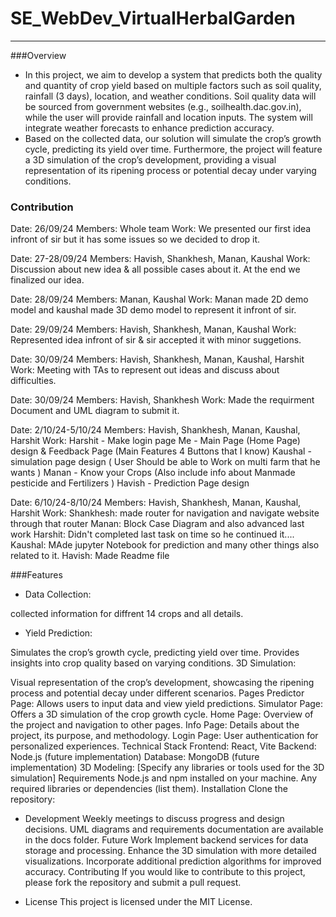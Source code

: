 # SE_WebDev_VirtualHerbalGarden

---

###Overview
- In this project, we aim to develop a system that predicts both the quality
and quantity of crop yield based on multiple factors such as soil quality,
rainfall (3 days), location, and weather conditions. Soil quality data will
be sourced from government websites (e.g., soilhealth.dac.gov.in),
while the user will provide rainfall and location inputs. The system will
integrate weather forecasts to enhance prediction accuracy.
- Based on the collected data, our solution will simulate the crop’s growth
cycle, predicting its yield over time. Furthermore, the project will
feature a 3D simulation of the crop’s development, providing a visual
representation of its ripening process or potential decay under varying
conditions.


### Contribution
Date: 26/09/24
Members: Whole team
Work: We presented our first idea infront of sir but it has some issues so we decided to drop it.

Date: 27-28/09/24
Members: Havish, Shankhesh, Manan, Kaushal
Work: Discussion about new idea & all possible cases about it. At the end we finalized our idea.

Date: 28/09/24
Members: Manan, Kaushal
Work: Manan made 2D demo model and kaushal made 3D demo model to represent it infront of sir.

Date: 29/09/24
Members: Havish, Shankhesh, Manan, Kaushal
Work: Represented idea infront of sir & sir accepted it with minor suggetions.

Date: 30/09/24
Members: Havish, Shankhesh, Manan, Kaushal, Harshit
Work: Meeting with TAs to represent out ideas and discuss about difficulties.

Date: 30/09/24
Members: Havish, Shankhesh
Work: Made the requirment Document and UML diagram to submit it.

Date: 2/10/24-5/10/24
Members: Havish, Shankhesh, Manan, Kaushal, Harshit
Work: Harshit - Make login page 
      Me - Main Page (Home Page) design & Feedback Page (Main Features 4 Buttons that I know) 
      Kaushal - simulation page design  ( User Should be able to Work on multi farm that he wants )
      Manan - Know your Crops (Also include info about Manmade pesticide and Fertilizers )
      Havish - Prediction Page design

Date: 6/10/24-8/10/24
Members: Havish, Shankhesh, Manan, Kaushal, Harshit
Work: Shankhesh: made router for navigation and navigate website through that router
      Manan: Block Case Diagram and also advanced last work
      Harshit: Didn't completed last task on time so he continued it....
      Kaushal: MAde jupyter Notebook for prediction and many other things also related to it.
      Havish: Made Readme file

###Features

- Data Collection:

collected information for diffrent 14 crops and all details.

- Yield Prediction:

Simulates the crop’s growth cycle, predicting yield over time.
Provides insights into crop quality based on varying conditions.
3D Simulation:

Visual representation of the crop’s development, showcasing the ripening process and potential decay under different scenarios.
Pages
Predictor Page: Allows users to input data and view yield predictions.
Simulator Page: Offers a 3D simulation of the crop growth cycle.
Home Page: Overview of the project and navigation to other pages.
Info Page: Details about the project, its purpose, and methodology.
Login Page: User authentication for personalized experiences.
Technical Stack
Frontend: React, Vite
Backend: Node.js (future implementation)
Database: MongoDB (future implementation)
3D Modeling: [Specify any libraries or tools used for the 3D simulation]
Requirements
Node.js and npm installed on your machine.
Any required libraries or dependencies (list them).
Installation
Clone the repository:


- Development
Weekly meetings to discuss progress and design decisions.
UML diagrams and requirements documentation are available in the docs folder.
Future Work
Implement backend services for data storage and processing.
Enhance the 3D simulation with more detailed visualizations.
Incorporate additional prediction algorithms for improved accuracy.
Contributing
If you would like to contribute to this project, please fork the repository and submit a pull request.

- License
This project is licensed under the MIT License.




